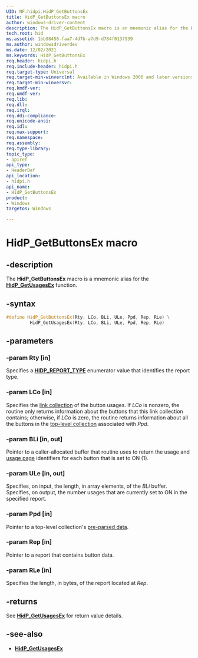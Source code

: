 ```yaml
---
UID: NF:hidpi.HidP_GetButtonsEx
title: HidP_GetButtonsEx macro
author: windows-driver-content
description: The HidP_GetButtonsEx macro is an mnemonic alias for the HidP_GetUsagesEx function.
tech.root: hid
ms.assetid: 1bb98458-faa7-4d7b-a7d9-d784f0137939
ms.author: windowsdriverdev
ms.date: 12/02/2021
ms.keywords: HidP_GetButtonsEx
req.header: hidpi.h
req.include-header: hidpi.h
req.target-type: Universal
req.target-min-winverclnt: Available in Windows 2000 and later versions of Windows.
req.target-min-winversvr:
req.kmdf-ver:
req.umdf-ver:
req.lib:
req.dll:
req.irql: 
req.ddi-compliance:
req.unicode-ansi:
req.idl:
req.max-support:
req.namespace:
req.assembly:
req.type-library: 
topic_type: 
- apiref
api_type: 
- HeaderDef
api_location: 
- hidpi.h
api_name: 
- HidP_GetButtonsEx
product: 
- Windows
targetos: Windows

---
```


# HidP_GetButtonsEx macro

## -description

The **HidP_GetButtonsEx** macro is a mnemonic alias for the [**HidP_GetUsagesEx**](./nf-hidpi-hidp_getusagesex.md) function.

## -syntax

```cpp
#define HidP_GetButtonsEx(Rty, LCo, BLi, ULe, Ppd, Rep, RLe) \
         HidP_GetUsagesEx(Rty, LCo, BLi, ULe, Ppd, Rep, RLe)
```

## -parameters

### -param Rty [in]

Specifies a [**HIDP_REPORT_TYPE**](/windows-hardware/drivers/ddi/hidpi/ne-hidpi-_hidp_report_type) enumerator value that identifies the report type.

### -param LCo [in]

Specifies the [link collection](/windows-hardware/drivers/hid/link-collections) of the button usages. If *LCo* is nonzero, the routine only returns information about the buttons that this link collection contains; otherwise, if *LCo* is zero, the routine returns information about all the buttons in the [top-level collection](/windows-hardware/drivers/hid/top-level-collections) associated with *Ppd*.

### -param BLi [in, out]

Pointer to a caller-allocated buffer that routine uses to return the usage and [usage page](/windows-hardware/drivers/hid/hid-usages) identifiers for each button that is set to ON (1).

### -param ULe [in, out]

Specifies, on input, the length, in array elements, of the *BLi* buffer. Specifies, on output, the number usages that are currently set to ON in the specified report.

### -param Ppd [in]

Pointer to a top-level collection's [pre-parsed data](/windows-hardware/drivers/hid/preparsed-data).

### -param Rep [in]

Pointer to a report that contains button data.

### -param RLe [in]

Specifies the length, in bytes, of the report located at *Rep*.

## -returns

See [**HidP_GetUsagesEx**](./nf-hidpi-hidp_getusagesex.md) for return value details.

## -see-also

- [**HidP_GetUsagesEx**](./nf-hidpi-hidp_getusagesex.md)

